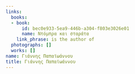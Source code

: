 ```yaml
---
links:
  books:
  - book:
      id: bec0e933-5ea9-446b-a304-f803e3026e01
      name: Ντόμπρα και σταράτα
    link_phrase: is the author of
  photographs: []
  works: []
name: Γιάννης Παπαϊωάννου
title: Γιάννης Παπαϊωάννου
---
```


